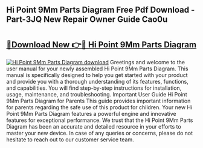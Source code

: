 ## Hi Point 9Mm Parts Diagram Free Pdf Download - Part-3JQ New Repair Owner Guide Cao0u

# <h2><a href="http://dftl1mn.blite.top/?on=Hi+Point+9Mm+Parts+Diagram">🔗Download New 👉🔴 Hi Point 9Mm Parts Diagram</a></h2>

[![Hi Point 9Mm Parts Diagram download](https://i.imgur.com/lujVjoI.png)](http://dftl1mn.blite.top/?on=Hi+Point+9Mm+Parts+Diagram)
Greetings and welcome to the user manual for your newly assembled Hi Point 9Mm Parts Diagram. This manual is specifically designed to help you get started with your product and provide you with a thorough understanding of its features, functions, and capabilities. You will find step-by-step instructions for installation, usage, maintenance, and troubleshooting. Important User Guide Hi Point 9Mm Parts Diagram for Parents This guide provides important information for parents regarding the safe use of this product for children. Your new Hi Point 9Mm Parts Diagram features a powerful engine and innovative features for exceptional performance. We trust that the Hi Point 9Mm Parts Diagram has been an accurate and detailed resource in your efforts to master your new device. In case of any queries or concerns, please do not hesitate to reach out to our customer service team.
